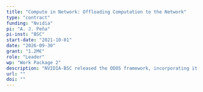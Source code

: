 ```yaml
---
title: "Compute in Network: Offloading Computation to the Network"
type: "contract"
funding: "Nvidia"
pi: "A. J. Peña"
pi-inst: "BSC"
start-date: "2021-10-01"
date: "2026-09-30"
grant: "1.2M€"
role: "Leader"
wp: "Work Package 2"
description: "NVIDIA-BSC released the ODOS framework, incorporating it into the Unified Communication X (UCX) consortium, a collaboration between industry, laboratories, and academia to create an open-source, production-grade communication framework for data-centric and high-performance applications"
url: ""
doi: ""
---
```

